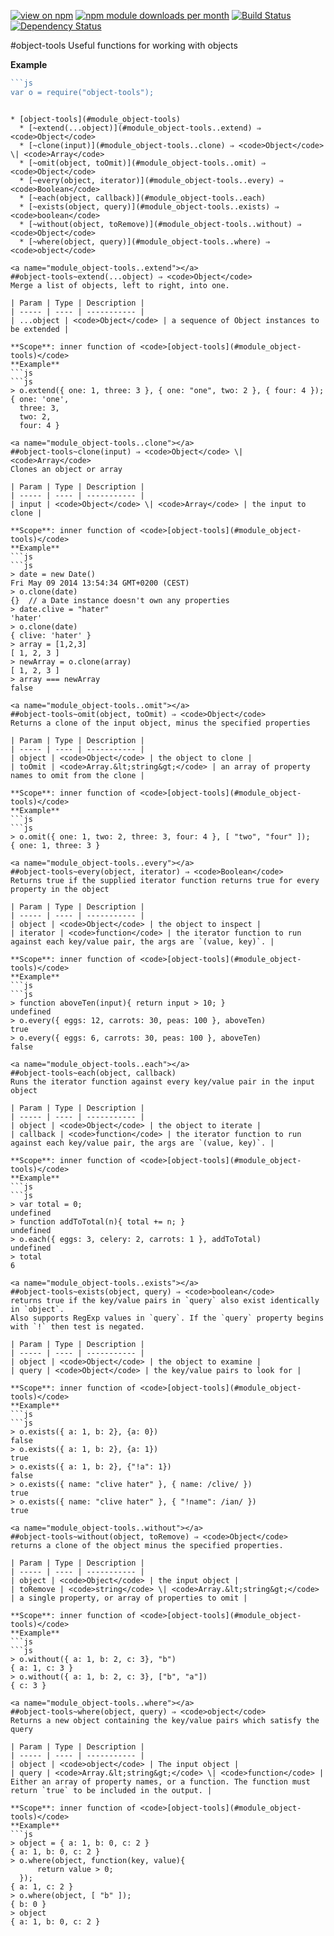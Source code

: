 [![view on npm](http://img.shields.io/npm/v/object-tools.svg)](https://www.npmjs.org/package/object-tools)
[![npm module downloads per month](http://img.shields.io/npm/dm/object-tools.svg)](https://www.npmjs.org/package/object-tools)
[![Build Status](https://travis-ci.org/75lb/object-tools.svg?branch=master)](https://travis-ci.org/75lb/object-tools)
[![Dependency Status](https://david-dm.org/75lb/object-tools.svg)](https://david-dm.org/75lb/object-tools)

<a name="module_object-tools"></a>
#object-tools
Useful functions for working with objects

**Example**  
```js
```js
var o = require("object-tools");
```
```

* [object-tools](#module_object-tools)
  * [~extend(...object)](#module_object-tools..extend) ⇒ <code>Object</code>
  * [~clone(input)](#module_object-tools..clone) ⇒ <code>Object</code> \| <code>Array</code>
  * [~omit(object, toOmit)](#module_object-tools..omit) ⇒ <code>Object</code>
  * [~every(object, iterator)](#module_object-tools..every) ⇒ <code>Boolean</code>
  * [~each(object, callback)](#module_object-tools..each)
  * [~exists(object, query)](#module_object-tools..exists) ⇒ <code>boolean</code>
  * [~without(object, toRemove)](#module_object-tools..without) ⇒ <code>Object</code>
  * [~where(object, query)](#module_object-tools..where) ⇒ <code>object</code>

<a name="module_object-tools..extend"></a>
##object-tools~extend(...object) ⇒ <code>Object</code>
Merge a list of objects, left to right, into one.

| Param | Type | Description |
| ----- | ---- | ----------- |
| ...object | <code>Object</code> | a sequence of Object instances to be extended |

**Scope**: inner function of <code>[object-tools](#module_object-tools)</code>  
**Example**  
```js
```js
> o.extend({ one: 1, three: 3 }, { one: "one", two: 2 }, { four: 4 });
{ one: 'one',
  three: 3,
  two: 2,
  four: 4 }
```
```
<a name="module_object-tools..clone"></a>
##object-tools~clone(input) ⇒ <code>Object</code> \| <code>Array</code>
Clones an object or array

| Param | Type | Description |
| ----- | ---- | ----------- |
| input | <code>Object</code> \| <code>Array</code> | the input to clone |

**Scope**: inner function of <code>[object-tools](#module_object-tools)</code>  
**Example**  
```js
```js
> date = new Date()
Fri May 09 2014 13:54:34 GMT+0200 (CEST)
> o.clone(date)
{}  // a Date instance doesn't own any properties
> date.clive = "hater"
'hater'
> o.clone(date)
{ clive: 'hater' }
> array = [1,2,3]
[ 1, 2, 3 ]
> newArray = o.clone(array)
[ 1, 2, 3 ]
> array === newArray
false
```
```
<a name="module_object-tools..omit"></a>
##object-tools~omit(object, toOmit) ⇒ <code>Object</code>
Returns a clone of the input object, minus the specified properties

| Param | Type | Description |
| ----- | ---- | ----------- |
| object | <code>Object</code> | the object to clone |
| toOmit | <code>Array.&lt;string&gt;</code> | an array of property names to omit from the clone |

**Scope**: inner function of <code>[object-tools](#module_object-tools)</code>  
**Example**  
```js
```js
> o.omit({ one: 1, two: 2, three: 3, four: 4 }, [ "two", "four" ]);
{ one: 1, three: 3 }
```
```
<a name="module_object-tools..every"></a>
##object-tools~every(object, iterator) ⇒ <code>Boolean</code>
Returns true if the supplied iterator function returns true for every property in the object

| Param | Type | Description |
| ----- | ---- | ----------- |
| object | <code>Object</code> | the object to inspect |
| iterator | <code>function</code> | the iterator function to run against each key/value pair, the args are `(value, key)`. |

**Scope**: inner function of <code>[object-tools](#module_object-tools)</code>  
**Example**  
```js
```js
> function aboveTen(input){ return input > 10; }
undefined
> o.every({ eggs: 12, carrots: 30, peas: 100 }, aboveTen)
true
> o.every({ eggs: 6, carrots: 30, peas: 100 }, aboveTen)
false
```
```
<a name="module_object-tools..each"></a>
##object-tools~each(object, callback)
Runs the iterator function against every key/value pair in the input object

| Param | Type | Description |
| ----- | ---- | ----------- |
| object | <code>Object</code> | the object to iterate |
| callback | <code>function</code> | the iterator function to run against each key/value pair, the args are `(value, key)`. |

**Scope**: inner function of <code>[object-tools](#module_object-tools)</code>  
**Example**  
```js
```js
> var total = 0;
undefined
> function addToTotal(n){ total += n; }
undefined
> o.each({ eggs: 3, celery: 2, carrots: 1 }, addToTotal)
undefined
> total
6
```
```
<a name="module_object-tools..exists"></a>
##object-tools~exists(object, query) ⇒ <code>boolean</code>
returns true if the key/value pairs in `query` also exist identically in `object`.
Also supports RegExp values in `query`. If the `query` property begins with `!` then test is negated.

| Param | Type | Description |
| ----- | ---- | ----------- |
| object | <code>Object</code> | the object to examine |
| query | <code>Object</code> | the key/value pairs to look for |

**Scope**: inner function of <code>[object-tools](#module_object-tools)</code>  
**Example**  
```js
```js
> o.exists({ a: 1, b: 2}, {a: 0})
false
> o.exists({ a: 1, b: 2}, {a: 1})
true
> o.exists({ a: 1, b: 2}, {"!a": 1})
false
> o.exists({ name: "clive hater" }, { name: /clive/ })
true
> o.exists({ name: "clive hater" }, { "!name": /ian/ })
true
```
```
<a name="module_object-tools..without"></a>
##object-tools~without(object, toRemove) ⇒ <code>Object</code>
returns a clone of the object minus the specified properties.

| Param | Type | Description |
| ----- | ---- | ----------- |
| object | <code>Object</code> | the input object |
| toRemove | <code>string</code> \| <code>Array.&lt;string&gt;</code> | a single property, or array of properties to omit |

**Scope**: inner function of <code>[object-tools](#module_object-tools)</code>  
**Example**  
```js
```js
> o.without({ a: 1, b: 2, c: 3}, "b")
{ a: 1, c: 3 }
> o.without({ a: 1, b: 2, c: 3}, ["b", "a"])
{ c: 3 }
```
```
<a name="module_object-tools..where"></a>
##object-tools~where(object, query) ⇒ <code>object</code>
Returns a new object containing the key/value pairs which satisfy the query

| Param | Type | Description |
| ----- | ---- | ----------- |
| object | <code>object</code> | The input object |
| query | <code>Array.&lt;string&gt;</code> \| <code>function</code> | Either an array of property names, or a function. The function must return `true` to be included in the output. |

**Scope**: inner function of <code>[object-tools](#module_object-tools)</code>  
**Example**  
```js
> object = { a: 1, b: 0, c: 2 }
{ a: 1, b: 0, c: 2 }
> o.where(object, function(key, value){
      return value > 0;
  });
{ a: 1, c: 2 }
> o.where(object, [ "b" ]);
{ b: 0 }
> object
{ a: 1, b: 0, c: 2 }
```
